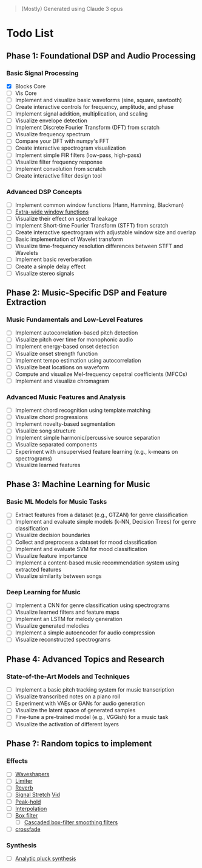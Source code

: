 > (Mostly) Generated using Claude 3 opus

# Todo List

## Phase 1: Foundational DSP and Audio Processing

### Basic Signal Processing

- [x] Blocks Core
- [ ] Vis Core
- [ ] Implement and visualize basic waveforms (sine, square, sawtooth)
- [ ] Create interactive controls for frequency, amplitude, and phase
- [ ] Implement signal addition, multiplication, and scaling
- [ ] Visualize envelope detection
- [ ] Implement Discrete Fourier Transform (DFT) from scratch
- [ ] Visualize frequency spectrum
- [ ] Compare your DFT with numpy's FFT
- [ ] Create interactive spectrogram visualization
- [ ] Implement simple FIR filters (low-pass, high-pass)
- [ ] Visualize filter frequency response
- [ ] Implement convolution from scratch
- [ ] Create interactive filter design tool

### Advanced DSP Concepts

- [ ] Implement common window functions (Hann, Hamming, Blackman)
- [ ] [Extra-wide window functions](https://signalsmith-audio.co.uk/writing/2021/extra-wide-windows/)
- [ ] Visualize their effect on spectral leakage
- [ ] Implement Short-time Fourier Transform (STFT) from scratch
- [ ] Create interactive spectrogram with adjustable window size and overlap
- [ ] Basic implementation of Wavelet transform
- [ ] Visualize time-frequency resolution differences between STFT and Wavelets
- [ ] Implement basic reverberation
- [ ] Create a simple delay effect
- [ ] Visualize stereo signals

## Phase 2: Music-Specific DSP and Feature Extraction

### Music Fundamentals and Low-Level Features

- [ ] Implement autocorrelation-based pitch detection
- [ ] Visualize pitch over time for monophonic audio
- [ ] Implement energy-based onset detection
- [ ] Visualize onset strength function
- [ ] Implement tempo estimation using autocorrelation
- [ ] Visualize beat locations on waveform
- [ ] Compute and visualize Mel-frequency cepstral coefficients (MFCCs)
- [ ] Implement and visualize chromagram

### Advanced Music Features and Analysis

- [ ] Implement chord recognition using template matching
- [ ] Visualize chord progressions
- [ ] Implement novelty-based segmentation
- [ ] Visualize song structure
- [ ] Implement simple harmonic/percussive source separation
- [ ] Visualize separated components
- [ ] Experiment with unsupervised feature learning (e.g., k-means on spectrograms)
- [ ] Visualize learned features

## Phase 3: Machine Learning for Music

### Basic ML Models for Music Tasks

- [ ] Extract features from a dataset (e.g., GTZAN) for genre classification
- [ ] Implement and evaluate simple models (k-NN, Decision Trees) for genre classification
- [ ] Visualize decision boundaries
- [ ] Collect and preprocess a dataset for mood classification
- [ ] Implement and evaluate SVM for mood classification
- [ ] Visualize feature importance
- [ ] Implement a content-based music recommendation system using extracted features
- [ ] Visualize similarity between songs

### Deep Learning for Music

- [ ] Implement a CNN for genre classification using spectrograms
- [ ] Visualize learned filters and feature maps
- [ ] Implement an LSTM for melody generation
- [ ] Visualize generated melodies
- [ ] Implement a simple autoencoder for audio compression
- [ ] Visualize reconstructed spectrograms

## Phase 4: Advanced Topics and Research

### State-of-the-Art Models and Techniques

- [ ] Implement a basic pitch tracking system for music transcription
- [ ] Visualize transcribed notes on a piano roll
- [ ] Experiment with VAEs or GANs for audio generation
- [ ] Visualize the latent space of generated samples
- [ ] Fine-tune a pre-trained model (e.g., VGGish) for a music task
- [ ] Visualize the activation of different layers

## Phase ?: Random topics to implement

### Effects

- [ ] [Waveshapers](https://signalsmith-audio.co.uk/writing/2022/warm-distortion/)
- [ ] [Limiter](https://signalsmith-audio.co.uk/writing/2022/limiter/)
- [ ] [Reverb](https://signalsmith-audio.co.uk/writing/2021/lets-write-a-reverb/)
- [ ] [Signal Stretch](https://signalsmith-audio.co.uk/writing/2023/stretch-design/) [Vid](https://www.youtube.com/watch?v=fJUmmcGKZMI&feature=youtu.be)
- [ ] [Peak-hold](https://signalsmith-audio.co.uk/writing/2022/constant-time-peak-hold/)
- [ ] [Interpolation](https://signalsmith-audio.co.uk/writing/2021/monotonic-smooth-interpolation/)
- [ ] [Box filter](https://signalsmith-audio.co.uk/writing/2021/box-sum-cumulative/)
  - [ ] [Cascaded box-filter smoothing filters](https://signalsmith-audio.co.uk/writing/2022/cascaded-box-filter-smoothing/)
- [ ] [crossfade](https://signalsmith-audio.co.uk/writing/2021/cheap-energy-crossfade/)

### Synthesis

- [ ] [Analytic pluck synthesis](https://signalsmith-audio.co.uk/writing/2021/analytic-pluck/)
